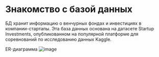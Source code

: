 # Знакомство с базой данных
БД хранит информацию о венчурных фондах и инвестициях в компании-стартапы. Эта база данных основана на датасете Startup Investments, опубликованном на популярной платформе для соревнований по исследованию данных Kaggle. 

ER-диаграмма
![image](https://github.com/tatianaaxe/Yandex_Practicum/assets/152779557/e9fecad0-a078-47b9-9b2c-a972db17b893)

